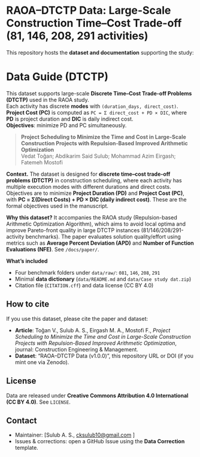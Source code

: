 # RAOA–DTCTP Data: Large-Scale Construction Time–Cost Trade-off (81, 146, 208, 291 activities)

This repository hosts the **dataset and documentation** supporting the study:

# Data Guide (DTCTP)

This dataset supports large-scale **Discrete Time–Cost Trade-off Problems (DTCTP)** used in the RAOA study.  
Each activity has discrete **modes** with `(duration_days, direct_cost)`. **Project Cost (PC)** is computed as
`PC = Σ direct_cost + PD × DIC`, where **PD** is project duration and **DIC** is daily indirect cost.  
**Objectives**: minimize PD and PC simultaneously.

> **Project Scheduling to Minimize the Time and Cost in Large-Scale Construction Projects with Repulsion-Based Improved Arithmetic Optimization**  
> Vedat Toğan; Abdikarim Said Sulub; Mohammad Azim Eirgash; Fatemeh Mostofi

**Context.** The dataset is designed for **discrete time–cost trade-off problems (DTCTP)** in construction scheduling, where each activity has multiple execution modes with different durations and direct costs. Objectives are to minimize **Project Duration (PD)** and **Project Cost (PC)**, with **PC = Σ(Direct Costs) + PD × DIC (daily indirect cost)**. These are the formal objectives used in the manuscript.  

**Why this dataset?** It accompanies the RAOA study (Repulsion-based Arithmetic Optimization Algorithm), which aims to avoid local optima and improve Pareto-front quality in large DTCTP instances (81/146/208/291-activity benchmarks). The paper evaluates solution quality/effort using metrics such as **Average Percent Deviation (APD)** and **Number of Function Evaluations (NFE)**. See `/docs/paper/`.  

**What’s included**
- Four benchmark folders under `data/raw/`: `081`, `146`, `208`, `291`
- Minimal **data dictionary** (`data/README.md` and `data/Case study dat.zip`)
- Citation file (`CITATION.cff`) and data license (CC BY 4.0)

## How to cite

If you use this dataset, please cite the paper and dataset:

- **Article**: Toğan V., Sulub A. S., Eirgash M. A., Mostofi F., *Project Scheduling to Minimize the Time and Cost in Large-Scale Construction Projects with Repulsion-Based Improved Arithmetic Optimization*,  journal: Construction Engineering & Management.
- **Dataset**: “RAOA–DTCTP Data (v1.0.0)”, this repository URL or DOI (if you mint one via Zenodo).

## License

Data are released under **Creative Commons Attribution 4.0 International (CC BY 4.0)**. See `LICENSE`.

## Contact

- Maintainer: [Sulub A. S., cksulub10@gmail.com ]
- Issues & corrections: open a GitHub Issue using the **Data Correction** template.
